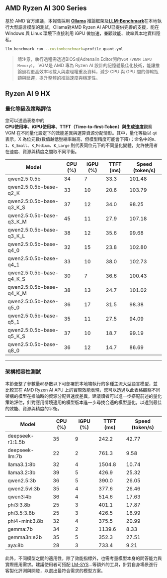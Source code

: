 ## AMD Ryzen AI 300 Series

基於 AMD 官方建議，本報告採用 [**Ollama**](https://ollama.com/) 推論框架及[**LLM-Benchmark**](https://pypi.org/project/llm-benchmark/)在本地執行大型語言模型的測試，Ollama對AMD Ryzen AI APU已提供完善的支援，能在 Windows 與 Linux 環境下直接利用 iGPU 做加速，兼顧效能、效率與本地資料隱私。

```bash
llm_benchmark run --custombenchmark=profile_quant.yml
```

> 請注意，執行過程需透過BIOS或Adrenalin Editor開啟`VGM（VRAM iGPU Memory）`。 VGM是 AMD 專為 Ryzen AI 設計的記憶體最佳化技術，能讓推論過程更高效率地載入與處理權重及資料，減少 CPU 與 GPU 間的傳輸瓶頸與延遲，提升整體的推論速度與穩定性。

## Ryzen AI 9 HX

### 量化等級及策略評估

您可以透過表格中的 **CPU使用率、iGPU使用率、TTFT（Time-to-first-Token）**與**生成速度**觀察VGM 在不同量化設定下的效能差異與運算資源分配情形。其中，量化等級以 `qX` 表示，X 為位元數(數值越低壓縮率越高，但模型精度可能會下降)；命名中的`0`、`1`、`K_Small`、`K_Medium`、`K_Large` 則代表同位元下的不同量化變體，允許使用者在速度、資源與精度之間取不同平衡。

  | Model                         |  CPU (%) | iGPU (%) |  TTFT (ms) |  Speed (token/s)  |
  |-------------------------------|----------|----------|---------------|------------|
  | qwen2.5:0.5b                  |    34    |    7     |        33.3   | 101.48     |
  | qwen2.5:0.5b-base-q2_K        |    33    |   10     |        20.6   | 103.79     |
  | qwen2.5:0.5b-base-q3_K_S      |    37    |   12     |        34.0   |  98.25     |
  | qwen2.5:0.5b-base-q3_K_M      |    45    |   11     |        27.9   | 107.18     |  
  | qwen2.5:0.5b-base-q3_K_L      |    38    |   12     |        35.6   |  99.68     |
  | qwen2.5:0.5b-base-q4_0        |    32    |   15     |        23.8   | 102.80     |
  | qwen2.5:0.5b-base-q4_1        |    33    |   10     |        38.0   | 102.73     |
  | qwen2.5:0.5b-base-q4_K_S      |    30    |    7     |        36.6   | 100.43     |
  | qwen2.5:0.5b-base-q4_K_M      |    38    |   13     |        24.7   | 101.02     |
  | qwen2.5:0.5b-base-q5_0        |    36    |   17     |        31.5   |  98.38     |
  | qwen2.5:0.5b-base-q5_1        |    35    |   11     |        27.5   |  94.09     |
  | qwen2.5:0.5b-base-q5_K_S      |    37    |   10     |        18.7   |  99.19     |
  | qwen2.5:0.5b-base-q8_0        |    36    |   12     |        14.7   |  86.69     |

---

### 架構相容性測試

本節彙整了參數量`8B`參數以下可部署於本地端執行的多種主流大型語言模型，並比較其在 AMD Ryzen AI APU 上的實際效能表現，您可以透過以此表格觀察不同架構的模型在推論時的資源分配與速度差異。建議讀者可以進一步搭配前述的量化策略評估，針對應用情境適用的模型版本進一步尋找合適的模型量化，以達到最佳的效能、資源與精度的平衡。
 
  | Model             |  CPU (%) | iGPU (%) |  TTFT (ms) |  Speed (token/s)  |
  |-------------------|----------|----------|---------------|------------|
  | deepseek-r1:1.5b  |  35      |   9      | 242.2         |  42.77     | 
  | deepseek-llm:7b   |  22      |   2      | 761.3         |  9.58      |  
  | llama3.1:8b       |  32      |   4      | 1504.8        | 10.74      |
  | llama3.2:3b       |  39      |   5      | 426.9         | 25.32      |
  | qwen2.5:3b        |  36      |   5      | 390.0         | 26.05      |
  | qwen2.5vl:3b      |  35      |   4      | 377.6         | 26.46      |
  | qwen3:4b          |  36      |   4      | 514.6         | 17.63      |
  | phi3:3.8b         |  25      |   3      | 401.1         | 17.87      |
  | phi3.5:3.8b       |  25      |   3      | 426.5         | 16.99      |
  | phi4-mini:3.8b    |  32      |   4      | 375.5         | 20.99      |
  | gemma:7b          |  34      |   2      | 1139.6        | 8.33       |
  | gemma3n:e2b       |  35      |   5      | 352.3         | 27.51      |
  | aya:8b            |  28      |   3      | 733.4         | 9.21       |

此外，不同模型之間的適用性，除了效能指標外，也需考量模型本身的問答能力與實際應用需求。建議使用者可搭配 [LM-SYS](https://github.com/lm-sys/FastChat/tree/main/fastchat/llm_judge)...等額外的工具，針對自身場景進行客製化評測與開發，以選出最符合需求的模型方案。
